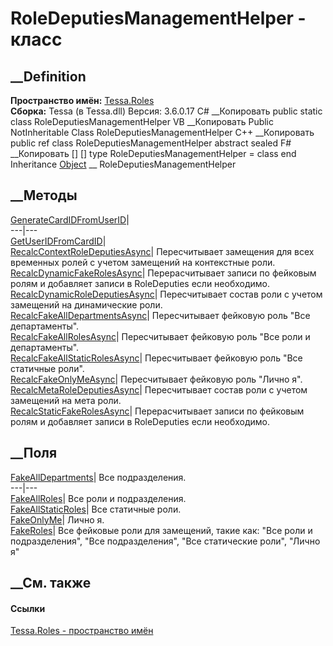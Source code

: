 # RoleDeputiesManagementHelper - класс
##  __Definition
 **Пространство имён:** [Tessa.Roles](N_Tessa_Roles.htm)  
 **Сборка:** Tessa (в Tessa.dll) Версия: 3.6.0.17
C# __Копировать
     public static class RoleDeputiesManagementHelper
VB __Копировать
     Public NotInheritable Class RoleDeputiesManagementHelper
C++ __Копировать
     public ref class RoleDeputiesManagementHelper abstract sealed
F# __Копировать
     [<AbstractClassAttribute>]
    [<SealedAttribute>]
    type RoleDeputiesManagementHelper = class end
Inheritance
    [Object](https://learn.microsoft.com/dotnet/api/system.object) __ RoleDeputiesManagementHelper
##  __Методы
[GenerateCardIDFromUserID](M_Tessa_Roles_RoleDeputiesManagementHelper_GenerateCardIDFromUserID.htm)|  
---|---  
[GetUserIDFromCardID](M_Tessa_Roles_RoleDeputiesManagementHelper_GetUserIDFromCardID.htm)|  
[RecalcContextRoleDeputiesAsync](M_Tessa_Roles_RoleDeputiesManagementHelper_RecalcContextRoleDeputiesAsync.htm)|
Пересчитывает замещения для всех временных ролей с учетом замещений на
контекстные роли.  
[RecalcDynamicFakeRolesAsync](M_Tessa_Roles_RoleDeputiesManagementHelper_RecalcDynamicFakeRolesAsync.htm)|
Перерасчитывает записи по фейковым ролям и добавляет записи в RoleDeputies
если необходимо.  
[RecalcDynamicRoleDeputiesAsync](M_Tessa_Roles_RoleDeputiesManagementHelper_RecalcDynamicRoleDeputiesAsync.htm)|
Пересчитывает состав роли с учетом замещений на динамические роли.  
[RecalcFakeAllDepartmentsAsync](M_Tessa_Roles_RoleDeputiesManagementHelper_RecalcFakeAllDepartmentsAsync.htm)|
Пересчитывает фейковую роль "Все департаменты".  
[RecalcFakeAllRolesAsync](M_Tessa_Roles_RoleDeputiesManagementHelper_RecalcFakeAllRolesAsync.htm)|
Пересчитывает фейковую роль "Все роли и департаменты".  
[RecalcFakeAllStaticRolesAsync](M_Tessa_Roles_RoleDeputiesManagementHelper_RecalcFakeAllStaticRolesAsync.htm)|
Пересчитывает фейковую роль "Все статичные роли".  
[RecalcFakeOnlyMeAsync](M_Tessa_Roles_RoleDeputiesManagementHelper_RecalcFakeOnlyMeAsync.htm)|
Пересчитывает фейковую роль "Лично я".  
[RecalcMetaRoleDeputiesAsync](M_Tessa_Roles_RoleDeputiesManagementHelper_RecalcMetaRoleDeputiesAsync.htm)|
Пересчитывает состав роли с учетом замещений на мета роли.  
[RecalcStaticFakeRolesAsync](M_Tessa_Roles_RoleDeputiesManagementHelper_RecalcStaticFakeRolesAsync.htm)|
Перерасчитывает записи по фейковым ролям и добавляет записи в RoleDeputies
если необходимо.  
## __Поля
[FakeAllDepartments](F_Tessa_Roles_RoleDeputiesManagementHelper_FakeAllDepartments.htm)|
Все подразделения.  
---|---  
[FakeAllRoles](F_Tessa_Roles_RoleDeputiesManagementHelper_FakeAllRoles.htm)|
Все роли и подразделения.  
[FakeAllStaticRoles](F_Tessa_Roles_RoleDeputiesManagementHelper_FakeAllStaticRoles.htm)|
Все статичные роли.  
[FakeOnlyMe](F_Tessa_Roles_RoleDeputiesManagementHelper_FakeOnlyMe.htm)|
Лично я.  
[FakeRoles](F_Tessa_Roles_RoleDeputiesManagementHelper_FakeRoles.htm)|  Все
фейковые роли для замещений, такие как: "Все роли и подразделения", "Все
подразделения", "Все статические роли", "Лично я"  
## __См. также
#### Ссылки
[Tessa.Roles - пространство имён](N_Tessa_Roles.htm)
